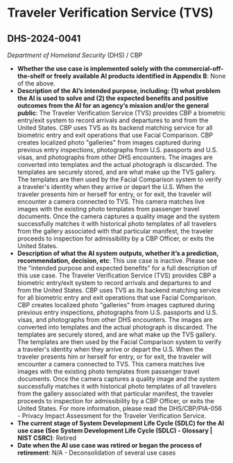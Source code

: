 # Traveler Verification Service (TVS)
## DHS-2024-0041
_Department of Homeland Security_ (DHS) / CBP


+ **Whether the use case is implemented solely with the commercial-off-the-shelf or freely available AI products identified in Appendix B**: None of the above.
+ **Description of the AI’s intended purpose, including: (1) what problem the AI is used to solve and (2) the expected benefits and positive outcomes from the AI for an agency’s mission and/or the general public**: The Traveler Verification Service (TVS) provides CBP a biometric entry/exit system to record arrivals and departures to and from the United States. CBP uses TVS as its backend matching service for all biometric entry and exit operations that use Facial Comparison. CBP creates localized photo "galleries" from images captured during previous entry inspections, photographs from U.S. passports and U.S. visas, and photographs from other DHS encounters. The images are converted into templates and the actual photograph is discarded. The templates are securely stored, and are what make up the TVS gallery. The templates are then used by the Facial Comparison system to verify a traveler's identity when they arrive or depart the U.S. When the traveler presents him or herself for entry, or for exit, the traveler will encounter a camera connected to TVS. This camera matches live images with the existing photo templates from passenger travel documents. Once the camera captures a quality image and the system successfully matches it with historical photo templates of all travelers from the gallery associated with that particular manifest, the traveler proceeds to inspection for admissibility by a CBP Officer, or exits the United States.
+ **Description of what the AI system outputs, whether it’s a prediction, recommendation, decision, etc**: This use case is inactive. Please see the "intended purpose and expected benefits" for a full description of this use case.
The Traveler Verification Service (TVS) provides CBP a biometric entry/exit system to record arrivals and departures to and from the United States. CBP uses TVS as its backend matching service for all biometric entry and exit operations that use Facial Comparison. CBP creates localized photo "galleries" from images captured during previous entry inspections, photographs from U.S. passports and U.S. visas, and photographs from other DHS encounters. The images are converted into templates and the actual photograph is discarded. The templates are securely stored, and are what make up the TVS gallery. The templates are then used by the Facial Comparison system to verify a traveler's identity when they arrive or depart the U.S. When the traveler presents him or herself for entry, or for exit, the traveler will encounter a camera connected to TVS. This camera matches live images with the existing photo templates from passenger travel documents. Once the camera captures a quality image and the system successfully matches it with historical photo templates of all travelers from the gallery associated with that particular manifest, the traveler proceeds to inspection for admissibility by a CBP Officer, or exits the United States. For more information, please read the DHS/CBP/PIA-056 - Privacy Impact Assessment for the Traveler Verification Service.
+ **The current stage of System Development Life Cycle (SDLC) for the AI use case (See System Development Life Cycle (SDLC) - Glossary | NIST CSRC)**: Retired
+ **Date when the AI use case was retired or began the process of retirement**: N/A - Deconsolidation of several use cases
